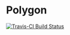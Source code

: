 # Polygon

[![Travis-CI Build Status](https://travis-ci.org/DataWookie/polygon.svg?branch=master)](https://travis-ci.org/DataWookie/polygon)
